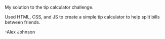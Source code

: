 My solution to the tip calculator challenge.

Used HTML, CSS, and JS to create a simple tip calculator to help split bills between friends.

-Alex Johnson
